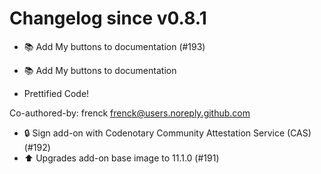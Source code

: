 # Changelog since v0.8.1
- 📚 Add My buttons to documentation (#193)

* 📚 Add My buttons to documentation

* Prettified Code!

Co-authored-by: frenck <frenck@users.noreply.github.com> 
- 🔒 Sign add-on with Codenotary Community Attestation Service (CAS) (#192) 
- ⬆️ Upgrades add-on base image to 11.1.0 (#191) 
